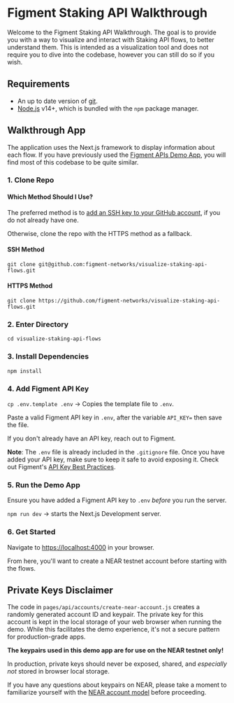 # Figment Staking API Walkthrough

Welcome to the Figment Staking API Walkthrough. The goal is to provide you with a way to visualize and interact with Staking API flows, to better understand them. This is intended as a visualization tool and does not require you to dive into the codebase, however you can still do so if you wish.

## Requirements

- An up to date version of [git](https://git-scm.com).
- [Node.js](https://nodejs.org/en/) v14+, which is bundled with the `npm` package manager.

## Walkthrough App

The application uses the Next.js framework to display information about each flow. If you have previously used the [Figment APIs Demo App](https://github.com/figment-networks/figment-apis-demo-app), you will find most of this codebase to be quite similar.

### 1. Clone Repo

#### Which Method Should I Use?

The preferred method is to [add an SSH key to your GitHub account](https://docs.github.com/en/authentication/connecting-to-github-with-ssh/adding-a-new-ssh-key-to-your-github-account), if you do not already have one.

Otherwise, clone the repo with the HTTPS method as a fallback.

#### SSH Method

`git clone git@github.com:figment-networks/visualize-staking-api-flows.git`

#### HTTPS Method

`git clone https://github.com/figment-networks/visualize-staking-api-flows.git`

### 2. Enter Directory

`cd visualize-staking-api-flows`

### 3. Install Dependencies

`npm install`

### 4. Add Figment API Key

`cp .env.template .env` &rarr; Copies the template file to `.env`.

Paste a valid Figment API key in `.env`, after the variable `API_KEY=` then save the file.

If you don't already have an API key, reach out to Figment.

**Note**: The `.env` file is already included in the `.gitignore` file.
Once you have added your API key, make sure to keep it safe to avoid exposing it.
Check out Figment's [API Key Best Practices](https://docs.figment.io/guides/manage-and-secure-api-keys#api-key-best-practices).

### 5. Run the Demo App

Ensure you have added a Figment API key to `.env` _before_ you run the server.

`npm run dev` &rarr; starts the Next.js Development server.

### 6. Get Started

Navigate to [https://localhost:4000](https://localhost:4000) in your browser.

From here, you'll want to create a NEAR testnet account before starting with the flows.

## Private Keys Disclaimer

The code in `pages/api/accounts/create-near-account.js` creates a randomly generated account ID and keypair. The private key for this account is kept in the local storage of your web browser when running the demo. While this facilitates the demo experience, it's not a secure pattern for production-grade apps.

**The keypairs used in this demo app are for use on the NEAR testnet only!**

In production, private keys should never be exposed, shared, and _especially not_ stored in browser local storage.

If you have any questions about keypairs on NEAR, please take a moment to familiarize yourself with the [NEAR account model](https://docs.near.org/concepts/basics/accounts/model) before proceeding.
